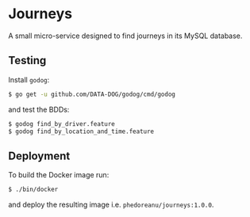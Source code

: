 # Journeys
A small micro-service designed to find journeys in its MySQL database.

## Testing
Install `godog`: 
```bash
$ go get -u github.com/DATA-DOG/godog/cmd/godog 
```
and test the BDDs:
```bash
$ godog find_by_driver.feature
$ godog find_by_location_and_time.feature
```

## Deployment
To build the Docker image run: 
```bash
$ ./bin/docker
```
and deploy the resulting image i.e. `phedoreanu/journeys:1.0.0`.
